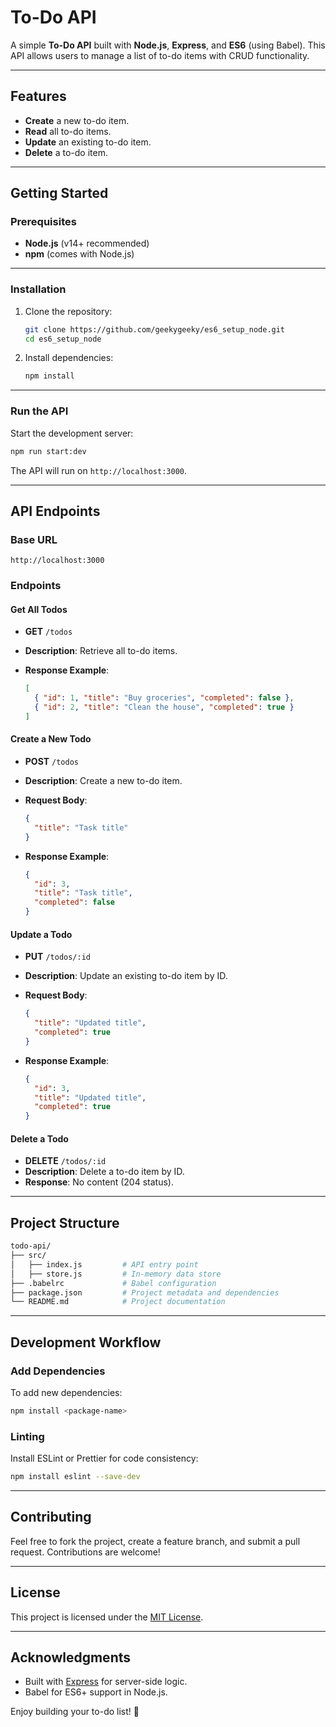 # **To-Do API**

A simple **To-Do API** built with **Node.js**, **Express**, and **ES6** (using Babel). This API allows users to manage a list of to-do items with CRUD functionality.

---

## **Features**

- **Create** a new to-do item.
- **Read** all to-do items.
- **Update** an existing to-do item.
- **Delete** a to-do item.

---

## **Getting Started**

### **Prerequisites**

- **Node.js** (v14+ recommended)
- **npm** (comes with Node.js)

---

### **Installation**

1. Clone the repository:

   ```bash
   git clone https://github.com/geekygeeky/es6_setup_node.git
   cd es6_setup_node
   ```

2. Install dependencies:

   ```bash
   npm install
   ```

---

### **Run the API**

Start the development server:

```bash
npm run start:dev
```

The API will run on `http://localhost:3000`.

---

## **API Endpoints**

### **Base URL**

`http://localhost:3000`

### **Endpoints**

#### **Get All Todos**

- **GET** `/todos`
- **Description**: Retrieve all to-do items.
- **Response Example**:
  
  ```json
  [
    { "id": 1, "title": "Buy groceries", "completed": false },
    { "id": 2, "title": "Clean the house", "completed": true }
  ]
  ```

#### **Create a New Todo**

- **POST** `/todos`
- **Description**: Create a new to-do item.
- **Request Body**:
  
  ```json
  {
    "title": "Task title"
  }
  ```

- **Response Example**:
  
  ```json
  {
    "id": 3,
    "title": "Task title",
    "completed": false
  }
  ```

#### **Update a Todo**

- **PUT** `/todos/:id`
- **Description**: Update an existing to-do item by ID.
- **Request Body**:
  
  ```json
  {
    "title": "Updated title",
    "completed": true
  }
  ```
  
- **Response Example**:
  
  ```json
  {
    "id": 3,
    "title": "Updated title",
    "completed": true
  }
  ```

#### **Delete a Todo**

- **DELETE** `/todos/:id`
- **Description**: Delete a to-do item by ID.
- **Response**: No content (204 status).

---

## **Project Structure**

```bash
todo-api/
├── src/
│   ├── index.js         # API entry point
│   ├── store.js         # In-memory data store
├── .babelrc             # Babel configuration
├── package.json         # Project metadata and dependencies
└── README.md            # Project documentation
```

---

## **Development Workflow**

### **Add Dependencies**

To add new dependencies:

```bash
npm install <package-name>
```

### **Linting**

Install ESLint or Prettier for code consistency:

```bash
npm install eslint --save-dev
```

---

## **Contributing**

Feel free to fork the project, create a feature branch, and submit a pull request. Contributions are welcome!

---

## **License**

This project is licensed under the [MIT License](https://opensource.org/licenses/MIT).

---

## **Acknowledgments**

- Built with [Express](https://expressjs.com/) for server-side logic.
- Babel for ES6+ support in Node.js.

Enjoy building your to-do list! 🚀
